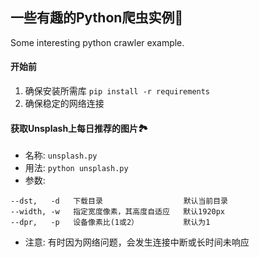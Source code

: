 ## 一些有趣的Python爬虫实例🐛
Some interesting python crawler example. 

#### 开始前
1. 确保安装所需库
`pip install -r requirements`
2. 确保稳定的网络连接

#### 获取Unsplash上每日推荐的图片🏞
- 名称: `unsplash.py`
- 用法: `python unsplash.py`
- 参数: 
```
--dst,   -d   下载目录                  默认当前目录
--width, -w   指定宽度像素，其高度自适应   默认1920px
--dpr,   -p   设备像素比(1或2）          默认为1
```
- 注意: 有时因为网络问题，会发生连接中断或长时间未响应
